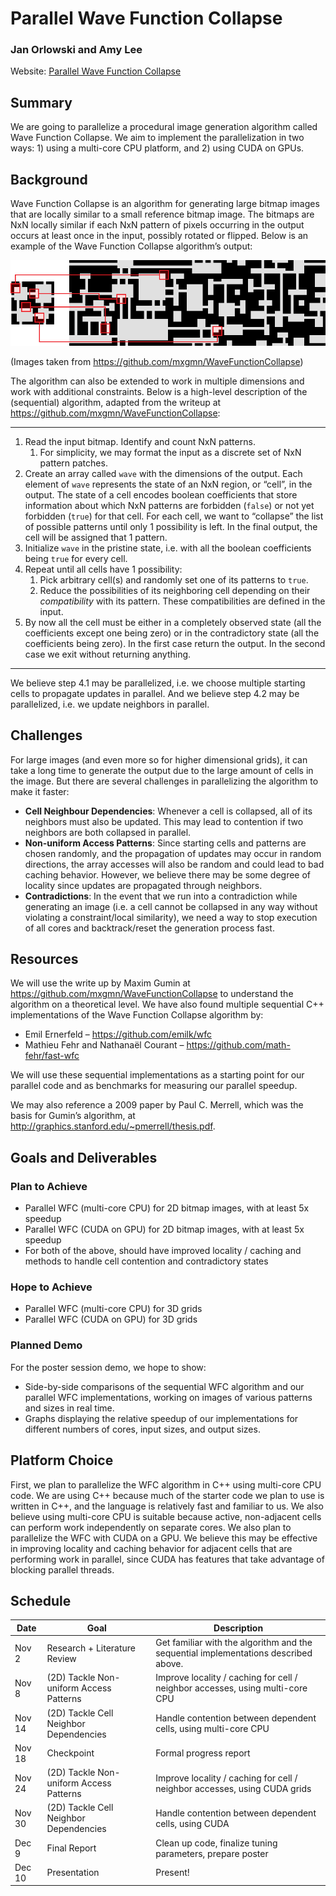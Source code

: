 # Parallel Wave Function Collapse

### Jan Orlowski and Amy Lee
Website: [Parallel Wave Function Collapse](https://amylh.github.io/WaveCollapseGen/)

## Summary
We are going to parallelize a procedural image generation algorithm called Wave Function Collapse. We aim to implement the parallelization in two ways: 1) using a multi-core CPU platform, and 2) using CUDA on GPUs.

## Background
Wave Function Collapse is an algorithm for generating large bitmap images that are locally similar to a small reference bitmap image. The bitmaps are NxN locally similar if each NxN pattern of pixels occurring in the output occurs at least once in the input, possibly rotated or flipped. Below is an example of the Wave Function Collapse algorithm’s output:

<p align="center">
  <img src="https://raw.githubusercontent.com/mxgmn/Blog/master/resources/wfc-patterns.png"/>
</p>

(Images taken from <https://github.com/mxgmn/WaveFunctionCollapse>)

The algorithm can also be extended to work in multiple dimensions and work with additional constraints.
Below is a high-level description of the (sequential) algorithm, adapted from the writeup at <https://github.com/mxgmn/WaveFunctionCollapse>:

---
1. Read the input bitmap. Identify and count NxN patterns.
   1. For simplicity, we may format the input as a discrete set of NxN pattern patches.
2. Create an array called `wave` with the dimensions of the output. Each element of `wave` represents the state of an NxN region, or “cell”, in the output. The state of a cell encodes boolean coefficients that store information about which NxN patterns are forbidden (`false`) or not yet forbidden (`true`) for that cell. For each cell, we want to “collapse” the list of possible patterns until only 1 possibility is left. In the final output, the cell will be assigned that 1 pattern.
3. Initialize `wave` in the pristine state, i.e. with all the boolean coefficients being `true` for every cell.
4. Repeat until all cells have 1 possibility:
   1. Pick arbitrary cell(s) and randomly set one of its patterns to `true`.
   2. Reduce the possibilities of its neighboring cell depending on their _compatibility_ with its pattern. These compatibilities are defined in the input.
5. By now all the cell must be either in a completely observed state (all the coefficients except one being zero) or in the contradictory state (all the coefficients being zero). In the first case return the output. In the second case we exit without returning anything.

---

We believe step 4.1 may be parallelized, i.e. we choose multiple starting cells to propagate updates in parallel. And we believe step 4.2 may be parallelized, i.e. we update neighbors in parallel.

## Challenges
For large images (and even more so for higher dimensional grids), it can take a long time to generate the output due to the large amount of cells in the image. But there are several challenges in parallelizing the algorithm to make it faster:

* **Cell Neighbour Dependencies**: Whenever a cell is collapsed, all of its neighbors must also be updated. This may lead to contention if two neighbors are both collapsed in parallel.
* **Non-uniform Access Patterns**: Since starting cells and patterns are chosen randomly, and the propagation of updates may occur in random directions, the array accesses will also be random and could lead to bad caching behavior. However, we believe there may be some degree of locality since updates are propagated through neighbors.
* **Contradictions**: In the event that we run into a contradiction while generating an image (i.e. a cell cannot be collapsed in any way without violating a constraint/local similarity), we need a way to stop execution of all cores and backtrack/reset the generation process fast.

## Resources
We will use the write up by Maxim Gumin at <https://github.com/mxgmn/WaveFunctionCollapse> to understand the algorithm on a theoretical level. We have also found multiple sequential C++ implementations of the Wave Function Collapse algorithm by:

* Emil Ernerfeld – <https://github.com/emilk/wfc>
* Mathieu Fehr and Nathanaël Courant – <https://github.com/math-fehr/fast-wfc>

We will use these sequential implementations as a starting point for our parallel code and as benchmarks for measuring our parallel speedup. 

We may also reference a 2009 paper by Paul C. Merrell, which was the basis for Gumin’s algorithm, at <http://graphics.stanford.edu/~pmerrell/thesis.pdf>.

## Goals and Deliverables

### Plan to Achieve
* Parallel WFC (multi-core CPU) for 2D bitmap images, with at least 5x speedup
* Parallel WFC (CUDA on GPU) for 2D bitmap images, with at least 5x speedup
* For both of the above, should have improved locality / caching and methods to handle cell contention and contradictory states

### Hope to Achieve
* Parallel WFC (multi-core CPU) for 3D grids
* Parallel WFC (CUDA on GPU) for 3D grids

### Planned Demo
For the poster session demo, we hope to show:

* Side-by-side comparisons of the sequential WFC algorithm and our parallel WFC implementations, working on images of various patterns and sizes in real time.
* Graphs displaying the relative speedup of our implementations for different numbers of cores, input sizes, and output sizes. 

## Platform Choice
First, we plan to parallelize the WFC algorithm in C++ using multi-core CPU code. We are using C++ because much of the starter code we plan to use is written in C++, and the language is relatively fast and familiar to us. We also believe using multi-core CPU is suitable because active, non-adjacent cells can perform work independently on separate cores.
We also plan to parallelize the WFC with CUDA on a GPU. We believe this may be effective in improving locality and caching behavior for adjacent cells that are performing work in parallel, since CUDA has features that take advantage of blocking parallel threads.

## Schedule

Date    | Goal                           | Description
------- | ------------------------------ | -----------
Nov 2   | Research + Literature Review   | Get familiar with the algorithm and the sequential implementations described above.
Nov 8   | (2D) Tackle Non-uniform Access Patterns | Improve locality / caching for cell / neighbor accesses, using multi-core CPU
Nov 14  | (2D) Tackle Cell Neighbor Dependencies  | Handle contention between dependent cells, using multi-core CPU
Nov 18  | Checkpoint                     | Formal progress report
Nov 24  | (2D) Tackle Non-uniform Access Patterns | Improve locality / caching for cell / neighbor accesses, using CUDA grids
Nov 30  | (2D) Tackle Cell Neighbor Dependencies  | Handle contention between dependent cells, using CUDA
Dec 9   | Final Report                   | Clean up code, finalize tuning parameters, prepare poster
Dec 10  | Presentation                   | Present!


